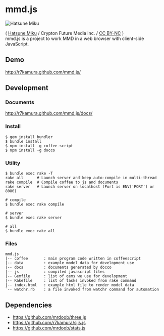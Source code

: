 # mmd.js
![Hatsune Miku](http://dl.dropbox.com/u/5978869/image/20130330_215216.png)

( [Hatsune Miku](http://piapro.net/en_for_creators.html#prettyPhoto) / Crypton Future Media inc. / [CC BY-NC](http://creativecommons.org/licenses/by-nc/3.0/) )  
mmd.js is a project to work MMD in a web browser with client-side JavaScript.

## Demo
http://r7kamura.github.com/mmd.js/

## Development

### Documents
http://r7kamura.github.com/mmd.js/docs/

### Install
```
$ gem install bundler
$ bundle install
$ npm install -g coffee-script
$ npm install -g docco
```

### Utility
```
$ bundle exec rake -T
rake all      # Launch server and keep auto-compile in multi-thread
rake compile  # Compile coffee to js and documents
rake server   # Launch server on localhost (Port is ENV['PORT'] or 8080)

# compile
$ bundle exec rake compile

# server
$ bundle exec rake server

# all
$ bundle exec rake all
```

### Files
```
mmd.js
|-- coffee       : main program code written in coffeescript
|-- data         : example model data for development use
|-- docs         : documents generated by docco
|-- js           : compiled javascript files
|-- Gemfile      : list of gems we use for development
|-- Rakefile     : list of tasks invoked from rake command
|-- index.html   : example html file to render model data
`-- watchr.rb    : a file invoked from watchr command for automation
```

## Dependencies
* https://github.com/mrdoob/three.js
* https://github.com/r7kamura/sjis.js
* https://github.com/mrdoob/stats.js
